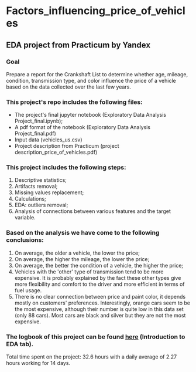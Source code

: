 # Factors_influencing_price_of_vehicles
## EDA project from Practicum by Yandex

### Goal
Prepare a report for the Crankshaft List to determine whether age, mileage, condition, transmission type, and color influence the price of a vehicle based on the data collected over the last few years.

### This project's repo includes the following files:

- The project's final jupyter notebook (Exploratory Data Analysis Project_final.ipynb);
- A pdf format of the notebook (Exploratory Data Analysis Project_final.pdf)
- Input data (vehicles_us.csv)
- Project description from Practicum (project description_price_of_vehicles.pdf)

### This project includes the following steps:

1. Descriptive statistics;
2. Artifacts removal;
3. Missing values replacement;
4. Calculations;
5. EDA: outliers removal;
6. Analysis of connections between various features and the target variable.

### Based on the analysis we have come to the following conclusions:

1. On average, the older a vehicle, the lower the price;
2. On average, the higher the mileage, the lower the price;
3. On average, the better the condition of a vehicle, the higher the price;
4. Vehicles with the 'other' type of transmission tend to be more expensive. It is probably explained by the fact these other types give more flexibility and comfort to the driver and more efficient in terms of fuel usage.
5. There is no clear connection between price and paint color, it depends mostly on customers' preferences. Interestingly, orange cars seem to be the most expensive, although their number is quite low in this data set (only 88 cars). Most cars are black and silver but they are not the most expensive.

### The logbook of this project can be found [here](https://docs.google.com/spreadsheets/d/1SrGdReexaSEomJGS6yR6cRwJtHA_XqpprnLaE7B6Ayg/edit#gid=1569576158) (Introduction to EDA tab).
Total time spent on the project: 32.6 hours with a daily average	of 2.27 hours working for 14 days.

